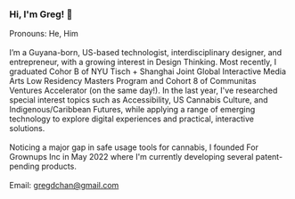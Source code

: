 ### Hi, I'm Greg! 👋
Pronouns: He, Him
<br><br>
I’m a Guyana-born, US-based technologist, interdisciplinary designer, and entrepreneur, with a growing interest in Design Thinking. Most recently, I graduated Cohor B of NYU Tisch + Shanghai Joint Global Interactive Media Arts Low Residency Masters Program and Cohort 8 of Communitas Ventures Accelerator (on the same day!). In the last year, I've researched special interest topics such as Accessibility, US Cannabis Culture, and Indigenous/Caribbean Futures, while applying a range of emerging technology to explore digital experiences and practical, interactive solutions. 
<br><br>Noticing a major gap in safe usage tools for cannabis, I founded For Grownups Inc in May 2022 where I'm currently developing several patent-pending products.
<br><br>Email: gregdchan@gmail.com




<!--
**gregdchan/gregdchan** is a ✨ _special_ ✨ repository because its `README.md` (this file) appears on your GitHub profile.

Here are some ideas to get you started:

- 🔭 I’m currently working on ...
- 🌱 I’m currently learning ...
- 👯 I’m looking to collaborate on ...
- 🤔 I’m looking for help with ...
- 💬 Ask me about ...
- 📫 How to reach me: ...
- 😄 Pronouns: ...
- ⚡ Fun fact: ...
-->

